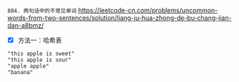 
`884. 两句话中的不常见单词` https://leetcode-cn.com/problems/uncommon-words-from-two-sentences/solution/liang-ju-hua-zhong-de-bu-chang-jian-dan-a8bmz/
- [x] 方法一：哈希表

```
"this apple is sweet"
"this apple is sour"
"apple apple"
"banana"
```
